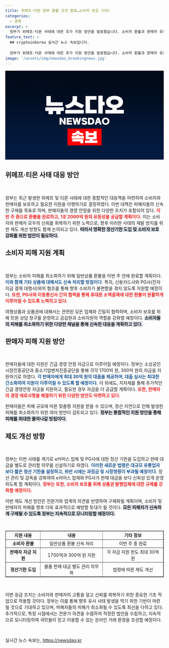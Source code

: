 ```yaml
---
title: 위메프·티몬 정부 환불 조치 발표…소비자 반응 기대!
categories:
  - 경제
excerpt: >
  정부가 위메프·티몬 사태에 대한 추가 지원 방안을 발표했습니다. 소비자 환불과 판매자 유동성 공급, 제도 개선을 통해 피해를 최소화하고 신속한 구제를 약속했습니다. 궁금하신가요? 클릭해서 자세한 내용을 확인하세요!
feature_text: >
  ## cryptoinkorea 실시간 뉴스 속보입니다.

  정부가 위메프·티몬 사태에 대한 추가 지원 방안을 발표했습니다. 소비자 환불과 판매자 유동성 공급, 제도 개선을 통해 피해를 최소화하고 신속한 구제를 약속했습니다. 궁금하신가요? 클릭해서 자세한 내용을 확인하세요!
image: '/assets/img/newsdao_breakingnews.jpg'
---
```


<p><img src="/assets/img/newsdao_breakingnews.jpg" alt="cryptoinkorea 속보" /></p>

<h2 data-ke-size="size26">위메프·티몬 사태 대응 방안</h2>

<p data-ke-size="size16">&nbsp;</p>

<p>정부는 최근 발생한 위메프 및 티몬 사태에 대한 종합적인 대응책을 마련하여 소비자와 판매자를 보호하고 필요한 지원을 이행하기로 결정하였다. 이번 대책은 피해자들의 신속한 구제를 목표로 하며, 판매자들의 경영 안정을 위한 다양한 조치가 포함되어 있다. <b><span style="color: #ee2323;">이번 주 중으로 환불을 완료하고, 1조 2000억 원의 유동성을 공급할 계획이다.</span></b> 이는 소비자와 판매자 모두의 신뢰를 회복하기 위한 노력으로, 향후 이러한 사태의 재발 방지를 위한 제도 개선 방향도 함께 논의되고 있다. <b><span style="background-color: #21538527;">따라서 명확한 정산기한 도입 및 소비자 보호 강화를 위한 법안이 필요하다.</span></b></p>

<h2 data-ke-size="size26">소비자 피해 지원 계획</h2>

<p data-ke-size="size16">&nbsp;</p>

<p>정부는 소비자 피해를 최소화하기 위해 일반상품 환불을 이번 주 안에 완료할 계획이다. <b><span style="color: #1a5490;">이와 함께 기타 상품에 대해서도 신속 처리할 방침이다.</span></b> 특히, 신용카드사와 PG사(전자 지급 결제 대행사)와의 협조를 통해 향후 소비자가 불편함을 겪지 않도록 지원할 예정이다. <b><span style="color: #ee2323;">또한, PG사와 이동통신사 간의 협력을 통해 휴대폰 소액결제에 대한 환불이 원활하게 이루어질 수 있도록 노력하고 있다.</span></b></p>

<p>여행상품과 상품권에 대해서는 관련된 모든 업체와 긴밀히 협력하며, 소비자 보호를 위해 민원 상담 창구를 운영하고 금감원과 소비자원의 역할을 강화할 예정이다. <b><span style="background-color: #21538527;">소비자들의 피해를 최소화하기 위한 다양한 채널을 통해 신속한 대응을 계획하고 있다.</span></b> </p>

<h2 data-ke-size="size26">판매자 피해 지원 방안</h2>

<p data-ke-size="size16">&nbsp;</p>

<p>판매자들에 대한 지원은 긴급 경영 안정 자금으로 이루어질 예정이다. 정부는 소상공인시장진흥공단과 중소기업벤처진흥공단을 통해 각각 1700억 원, 300억 원의 자금을 지원하기로 하였다. <b><span style="color: #1a5490;">각 판매자에게 최대 30억 원의 대출을 제공하며, 대출 심사는 최대한 간소화하여 지원이 이루어질 수 있도록 할 예정이다.</span></b> 이 외에도, 지자체를 통해 추가적인 긴급 경영안정 자금을 지원하고, 필요한 경우 자금을 더 공급할 계획이다. <b><span style="color: #ee2323;">또한, 판매자의 경영 애로사항을 해결하기 위한 다양한 방안도 마련하고 있다.</span></b></p>

<p>판매자들은 피해 규모에 따른 맞춤형 지원을 받을 수 있으며, 정산 지연으로 인해 발생한 피해를 최소화하기 위한 여러 방안이 검토되고 있다. <b><span style="background-color: #21538527;">정부는 통합적인 지원 방안을 통해 피해를 최대한 줄여나갈 방침이다.</span></b></p>

<h2 data-ke-size="size26">제도 개선 방향</h2>

<p data-ke-size="size16">&nbsp;</p>

<p>정부는 이번 사태를 계기로 e커머스 업체 및 PG사에 대한 정산 기한을 도입하고 판매 대금을 별도로 관리할 의무를 신설하기로 하였다. <b><span style="color: #1a5490;">이러한 새로운 법령은 대규모 유통업자보다 짧은 정산 기한을 설정하고, 위반 시에는 과징금 및 시정명령이 부과될 예정이다.</span></b> 정산 관리 및 감독을 강화하여 e커머스 업체와 PG사가 판매 대금을 보다 신뢰성 있게 운영하도록 할 계획이다. <b><span style="color: #ee2323;">정부는 또한, 소비자 보호를 위해 상품권 발행업체에 대한 규제를 강화할 예정이다.</span></b></p>

<p>이번 제도 개선 방안은 전문가와 업계의 의견을 반영하여 구체화될 계획이며, 소비자 및 판매자의 피해를 향후 더욱 효과적으로 예방할 토대가 될 것이다. <b><span style="background-color: #21538527;">모든 피해자가 신속하게 구제될 수 있도록 정부는 지속적으로 모니터링할 예정이다.</span></b></p>

<p data-ke-size="size16">&nbsp;</p>

<table border="1" style="width: 100%; border-collapse: collapse;">
<tr>
<td style="text-align: center; height: 17px;"><b>지원 내용</b></td>
<td style="text-align: center; height: 17px;"><b>내용</b></td>
<td style="text-align: center; height: 17px;"><b>기타 정보</b></td>
</tr>
<tr>
<td style="text-align: center; height: 17px;"><b>소비자 환불</b></td>
<td style="text-align: center; height: 17px;">일반상품 환불 신속 처리</td>
<td style="text-align: center; height: 17px;">이번 주 중 완료</td>
</tr>
<tr>
<td style="text-align: center; height: 17px;"><b>판매자 자금 지원</b></td>
<td style="text-align: center; height: 17px;">1700억과 300억 원 지원</td>
<td style="text-align: center; height: 17px;">각 자금 지원 한도 최대 30억 원</td>
</tr>
<tr>
<td style="text-align: center; height: 17px;"><b>정산기한 도입</b></td>
<td style="text-align: center; height: 17px;">물품 판매 대금 별도 관리 의무화</td>
<td style="text-align: center; height: 17px;">법령에 따른 제도 개선</td>
</tr>
</table>

<p data-ke-size="size16">&nbsp;</p>

<p>이번 응급 조치는 소비자와 판매자의 고통을 덜고 신뢰를 회복하기 위한 중요한 기초 작업으로 작용할 것이다. 정부는 이를 통해 향후 유사 사태 발생을 막기 위한 기반이 마련될 것으로 기대하고 있으며, 피해자들의 피해가 최소화될 수 있도록 최선을 다하고 있다. 추가적으로, 특정 시점에서는 전문가 의견을 수렴하여 적정한 법안을 수립하고, 지속적으로 모니터링하여 국민들이 믿고 이용할 수 있는 온라인 거래 환경을 조성할 예정이다. </p>

<p data-ke-size="size16">&nbsp;</p>
실시간 뉴스 속보는, <a href="https://newsdao.kr" rel="dofollow">https://newsdao.kr</a>


